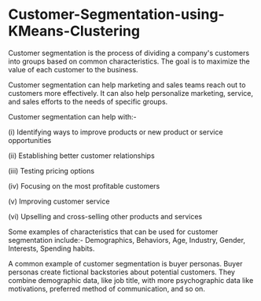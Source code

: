 # Customer-Segmentation-using-KMeans-Clustering
Customer segmentation is the process of dividing a company's customers into groups based on common characteristics. The goal is to maximize the value of each customer to the business.

Customer segmentation can help marketing and sales teams reach out to customers more effectively. It can also help personalize marketing, service, and sales efforts to the needs of specific groups.

Customer segmentation can help with:-

(i) Identifying ways to improve products or new product or service opportunities

(ii) Establishing better customer relationships

(iii) Testing pricing options

(iv) Focusing on the most profitable customers

(v) Improving customer service

(vi) Upselling and cross-selling other products and services

Some examples of characteristics that can be used for customer segmentation include:- 
Demographics, Behaviors, Age, Industry, Gender, Interests, Spending habits.

A common example of customer segmentation is buyer personas. Buyer personas create fictional backstories about potential customers. They combine demographic data, like job title, with more psychographic data like motivations, preferred method of communication, and so on.
